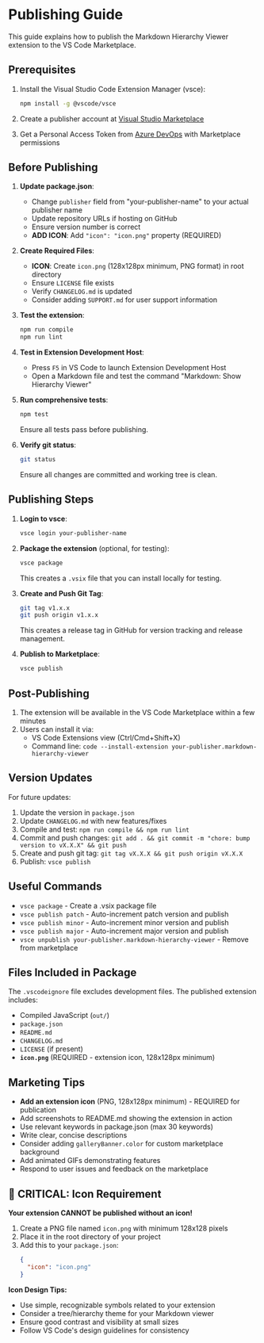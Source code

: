 # Publishing Guide

This guide explains how to publish the Markdown Hierarchy Viewer extension to the VS Code Marketplace.

## Prerequisites

1. Install the Visual Studio Code Extension Manager (vsce):

   ```bash
   npm install -g @vscode/vsce
   ```

2. Create a publisher account at [Visual Studio Marketplace](https://marketplace.visualstudio.com/manage)

3. Get a Personal Access Token from [Azure DevOps](https://dev.azure.com/) with Marketplace permissions

## Before Publishing

1. **Update package.json**:

   - Change `publisher` field from "your-publisher-name" to your actual publisher name
   - Update repository URLs if hosting on GitHub
   - Ensure version number is correct
   - **ADD ICON**: Add `"icon": "icon.png"` property (REQUIRED)

2. **Create Required Files**:

   - **ICON**: Create `icon.png` (128x128px minimum, PNG format) in root directory
   - Ensure `LICENSE` file exists
   - Verify `CHANGELOG.md` is updated
   - Consider adding `SUPPORT.md` for user support information

3. **Test the extension**:

   ```bash
   npm run compile
   npm run lint
   ```

4. **Test in Extension Development Host**:

   - Press `F5` in VS Code to launch Extension Development Host
   - Open a Markdown file and test the command "Markdown: Show Hierarchy Viewer"

5. **Run comprehensive tests**:

   ```bash
   npm test
   ```

   Ensure all tests pass before publishing.

6. **Verify git status**:

   ```bash
   git status
   ```

   Ensure all changes are committed and working tree is clean.

## Publishing Steps

1. **Login to vsce**:

   ```bash
   vsce login your-publisher-name
   ```

2. **Package the extension** (optional, for testing):

   ```bash
   vsce package
   ```

   This creates a `.vsix` file that you can install locally for testing.

3. **Create and Push Git Tag**:

   ```bash
   git tag v1.x.x
   git push origin v1.x.x
   ```

   This creates a release tag in GitHub for version tracking and release management.

4. **Publish to Marketplace**:
   ```bash
   vsce publish
   ```

## Post-Publishing

1. The extension will be available in the VS Code Marketplace within a few minutes
2. Users can install it via:
   - VS Code Extensions view (Ctrl/Cmd+Shift+X)
   - Command line: `code --install-extension your-publisher.markdown-hierarchy-viewer`

## Version Updates

For future updates:

1. Update the version in `package.json`
2. Update `CHANGELOG.md` with new features/fixes
3. Compile and test: `npm run compile && npm run lint`
4. Commit and push changes: `git add . && git commit -m "chore: bump version to vX.X.X" && git push`
5. Create and push git tag: `git tag vX.X.X && git push origin vX.X.X`
6. Publish: `vsce publish`

## Useful Commands

- `vsce package` - Create a .vsix package file
- `vsce publish patch` - Auto-increment patch version and publish
- `vsce publish minor` - Auto-increment minor version and publish
- `vsce publish major` - Auto-increment major version and publish
- `vsce unpublish your-publisher.markdown-hierarchy-viewer` - Remove from marketplace

## Files Included in Package

The `.vscodeignore` file excludes development files. The published extension includes:

- Compiled JavaScript (`out/`)
- `package.json`
- `README.md`
- `CHANGELOG.md`
- `LICENSE` (if present)
- **`icon.png`** (REQUIRED - extension icon, 128x128px minimum)

## Marketing Tips

- **Add an extension icon** (PNG, 128x128px minimum) - REQUIRED for publication
- Add screenshots to README.md showing the extension in action
- Use relevant keywords in package.json (max 30 keywords)
- Write clear, concise descriptions
- Consider adding `galleryBanner.color` for custom marketplace background
- Add animated GIFs demonstrating features
- Respond to user issues and feedback on the marketplace

## 🚨 CRITICAL: Icon Requirement

**Your extension CANNOT be published without an icon!**

1. Create a PNG file named `icon.png` with minimum 128x128 pixels
2. Place it in the root directory of your project
3. Add this to your `package.json`:
   ```json
   {
     "icon": "icon.png"
   }
   ```

**Icon Design Tips:**

- Use simple, recognizable symbols related to your extension
- Consider a tree/hierarchy theme for your Markdown viewer
- Ensure good contrast and visibility at small sizes
- Follow VS Code's design guidelines for consistency
